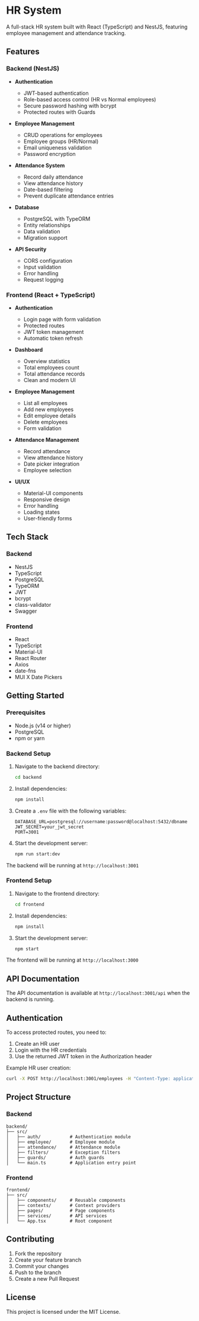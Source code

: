 # HR System

A full-stack HR system built with React (TypeScript) and NestJS, featuring employee management and attendance tracking.

## Features

### Backend (NestJS)

- **Authentication**
  - JWT-based authentication
  - Role-based access control (HR vs Normal employees)
  - Secure password hashing with bcrypt
  - Protected routes with Guards

- **Employee Management**
  - CRUD operations for employees
  - Employee groups (HR/Normal)
  - Email uniqueness validation
  - Password encryption

- **Attendance System**
  - Record daily attendance
  - View attendance history
  - Date-based filtering
  - Prevent duplicate attendance entries

- **Database**
  - PostgreSQL with TypeORM
  - Entity relationships
  - Data validation
  - Migration support

- **API Security**
  - CORS configuration
  - Input validation
  - Error handling
  - Request logging

### Frontend (React + TypeScript)

- **Authentication**
  - Login page with form validation
  - Protected routes
  - JWT token management
  - Automatic token refresh

- **Dashboard**
  - Overview statistics
  - Total employees count
  - Total attendance records
  - Clean and modern UI

- **Employee Management**
  - List all employees
  - Add new employees
  - Edit employee details
  - Delete employees
  - Form validation

- **Attendance Management**
  - Record attendance
  - View attendance history
  - Date picker integration
  - Employee selection

- **UI/UX**
  - Material-UI components
  - Responsive design
  - Error handling
  - Loading states
  - User-friendly forms

## Tech Stack

### Backend
- NestJS
- TypeScript
- PostgreSQL
- TypeORM
- JWT
- bcrypt
- class-validator
- Swagger

### Frontend
- React
- TypeScript
- Material-UI
- React Router
- Axios
- date-fns
- MUI X Date Pickers

## Getting Started

### Prerequisites
- Node.js (v14 or higher)
- PostgreSQL
- npm or yarn

### Backend Setup
1. Navigate to the backend directory:
   ```bash
   cd backend
   ```

2. Install dependencies:
   ```bash
   npm install
   ```

3. Create a `.env` file with the following variables:
   ```env
   DATABASE_URL=postgresql://username:password@localhost:5432/dbname
   JWT_SECRET=your_jwt_secret
   PORT=3001
   ```

4. Start the development server:
   ```bash
   npm run start:dev
   ```

The backend will be running at `http://localhost:3001`

### Frontend Setup
1. Navigate to the frontend directory:
   ```bash
   cd frontend
   ```

2. Install dependencies:
   ```bash
   npm install
   ```

3. Start the development server:
   ```bash
   npm start
   ```

The frontend will be running at `http://localhost:3000`

## API Documentation

The API documentation is available at `http://localhost:3001/api` when the backend is running.

## Authentication

To access protected routes, you need to:
1. Create an HR user
2. Login with the HR credentials
3. Use the returned JWT token in the Authorization header

Example HR user creation:
```bash
curl -X POST http://localhost:3001/employees -H "Content-Type: application/json" -d '{"name":"HR Admin","email":"hr@example.com","password":"password123","group":"HR"}'
```

## Project Structure

### Backend
```
backend/
├── src/
│   ├── auth/           # Authentication module
│   ├── employee/       # Employee module
│   ├── attendance/     # Attendance module
│   ├── filters/        # Exception filters
│   ├── guards/         # Auth guards
│   └── main.ts         # Application entry point
```

### Frontend
```
frontend/
├── src/
│   ├── components/     # Reusable components
│   ├── contexts/       # Context providers
│   ├── pages/          # Page components
│   ├── services/       # API services
│   └── App.tsx         # Root component
```

## Contributing

1. Fork the repository
2. Create your feature branch
3. Commit your changes
4. Push to the branch
5. Create a new Pull Request

## License

This project is licensed under the MIT License. 
